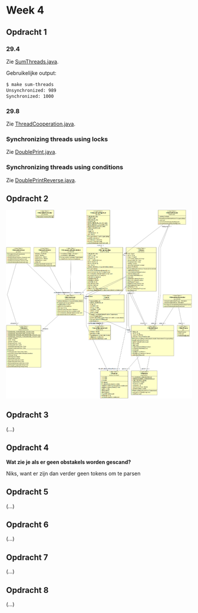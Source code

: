 # Week 4

## Opdracht 1

### 29.4

Zie [SumThreads.java](../../Code/lt4-opdracht-1/src/lt4/SumThreads.java).

Gebruikelijke output:

```
$ make sum-threads
Unsynchronized: 989
Synchronized: 1000
```

### 29.8

Zie [ThreadCooperation.java](../../Code/lt4-opdracht-1/src/lt4/ThreadCooperation.java).

### Synchronizing threads using locks

Zie [DoublePrint.java](../../Code/lt4-opdracht-1/src/lt4/DoublePrint.java).

### Synchronizing threads using conditions

Zie [DoublePrintReverse.java](../../Code/lt4-opdracht-1/src/lt4/DoublePrintReverse.java).

## Opdracht 2

![Zie Opdracht-2.png](../../Code/lt4-MobileRobot/Opdracht-2.png)

## Opdracht 3

(…)

## Opdracht 4

**Wat zie je als er geen obstakels worden gescand?**

Niks, want er zijn dan verder geen tokens om te parsen

## Opdracht 5

(…)

## Opdracht 6

(…)

## Opdracht 7

(…)

## Opdracht 8

(…)

